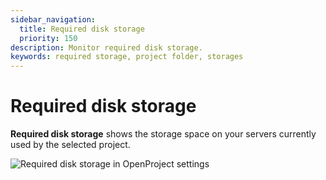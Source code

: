 ```yaml
---
sidebar_navigation:
  title: Required disk storage
  priority: 150
description: Monitor required disk storage.
keywords: required storage, project folder, storages
---
```

# Required disk storage

**Required disk storage** shows the storage space on your servers currently used by the selected project. 

![Required disk storage in OpenProject settings](C:\Users\Maya\Documents\GitHub\openproject\docs\user-guide\projects\project-settings\required-disk-storage\openproject-user-guide-project-settings-required-disk-storage.png)
